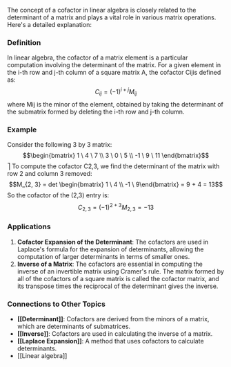 The concept of a cofactor in linear algebra is closely related to the determinant of a matrix and plays a vital role in various matrix operations. Here's a detailed explanation:

### Definition

In linear algebra, the cofactor of a matrix element is a particular computation involving the determinant of the matrix. For a given element in the i-th row and j-th column of a square matrix A, the cofactor Cij​ is defined as:
$$C_{ij} = (-1)^{i + j} M_{ij}$$
where Mij is the minor of the element, obtained by taking the determinant of the submatrix formed by deleting the i-th row and j-th column.

### Example

Consider the following 3 by 3 matrix: 
$$\begin{bmatrix} 1 \ 4 \ 7 \\ 3 \ 0 \ 5 \\ -1 \ 9 \ 11 \end{bmatrix}$$
⎤​ To compute the cofactor C2,3​, we find the determinant of the matrix with row 2 and column 3 removed: 
$$M_{2, 3} = det \begin{bmatrix} 1 \ 4 \\ -1 \ 9\end{bmatrix} = 9 + 4 = 13$$
So the cofactor of the (2,3) entry is: 
$$C_{2, 3} = (-1)^{2 + 3} M_{2, 3} = -13$$

### Applications

1. **Cofactor Expansion of the Determinant**: The cofactors are used in Laplace's formula for the expansion of determinants, allowing the computation of larger determinants in terms of smaller ones.
2. **Inverse of a Matrix**: The cofactors are essential in computing the inverse of an invertible matrix using Cramer's rule. The matrix formed by all of the cofactors of a square matrix is called the cofactor matrix, and its transpose times the reciprocal of the determinant gives the inverse.

### Connections to Other Topics

- **[[Determinant]]**: Cofactors are derived from the minors of a matrix, which are determinants of submatrices.
- **[[Inverse]]**: Cofactors are used in calculating the inverse of a matrix.
- **[[Laplace Expansion]]**: A method that uses cofactors to calculate determinants.
- [[Linear algebra]]